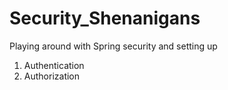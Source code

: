 # Security_Shenanigans

Playing around with Spring security and setting up

1. Authentication
2. Authorization
